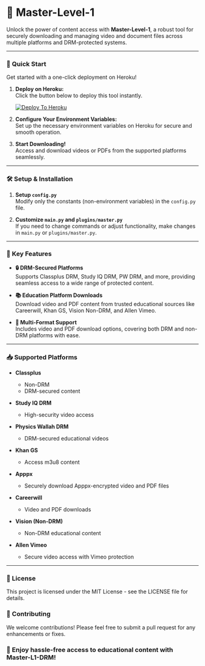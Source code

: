 # 🎥 Master-Level-1

Unlock the power of content access with **Master-Level-1**, a robust tool for securely downloading and managing video and document files across multiple platforms and DRM-protected systems.

---
### 🚀 Quick Start
Get started with a one-click deployment on Heroku!

1. **Deploy on Heroku:**  
   Click the button below to deploy this tool instantly.

   [![Deploy To Heroku](https://www.herokucdn.com/deploy/button.svg)](https://dashboard.heroku.com/new?button-url=https://github.com/yassuhacks750/Ji)

2. **Configure Your Environment Variables:**  
   Set up the necessary environment variables on Heroku for secure and smooth operation.

3. **Start Downloading!**  
   Access and download videos or PDFs from the supported platforms seamlessly.

---

### 🛠 Setup & Installation
1. **Setup `config.py`**  
   Modify only the constants (non-environment variables) in the `config.py` file.

2. **Customize `main.py` and `plugins/master.py`**  
   If you need to change commands or adjust functionality, make changes in `main.py` or `plugins/master.py`.

---
### 🌟 Key Features
- **🔒 DRM-Secured Platforms**  
  Supports Classplus DRM, Study IQ DRM, PW DRM, and more, providing seamless access to a wide range of protected content.
  
- **📚 Education Platform Downloads**  
  Download video and PDF content from trusted educational sources like Careerwill, Khan GS, Vision Non-DRM, and Allen Vimeo.

- **📁 Multi-Format Support**  
  Includes video and PDF download options, covering both DRM and non-DRM platforms with ease.

---

### 📥 Supported Platforms
- **Classplus**  
  - Non-DRM
  - DRM-secured content

- **Study IQ DRM**  
  - High-security video access

- **Physics Wallah DRM**  
  - DRM-secured educational videos

- **Khan GS**  
  - Access m3u8 content

- **Apppx**  
  - Securely download Apppx-encrypted video and PDF files

- **Careerwill**  
  - Video and PDF downloads

- **Vision (Non-DRM)**  
  - Non-DRM educational content

- **Allen Vimeo**  
  - Secure video access with Vimeo protection

---

### 📜 License
This project is licensed under the MIT License - see the LICENSE file for details.

### 🤝 Contributing
We welcome contributions! Please feel free to submit a pull request for any enhancements or fixes.

### 🌟 Enjoy hassle-free access to educational content with Master-L1-DRM!

